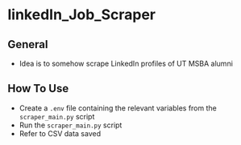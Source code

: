 # linkedIn_Job_Scraper

## General
* Idea is to somehow scrape LinkedIn profiles of UT MSBA alumni

## How To Use
* Create a `.env` file containing the relevant variables from the `scraper_main.py` script
* Run the `scraper_main.py` script
* Refer to CSV data saved